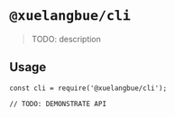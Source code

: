 # `@xuelangbue/cli`

> TODO: description

## Usage

```
const cli = require('@xuelangbue/cli');

// TODO: DEMONSTRATE API
```
